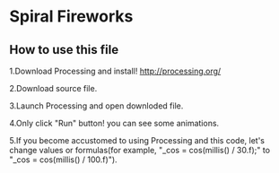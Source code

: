 Spiral Fireworks
==========



## How to use this file

1.Download Processing and install!
<http://processing.org/>

2.Download source file.

3.Launch Processing and open downloded file.

4.Only click "Run" button! you can see some animations.

5.If you become accustomed to using Processing and this code, let's change values or formulas(for example, "_cos = cos(millis() / 30.f);" to "_cos = cos(millis() / 100.f)").
